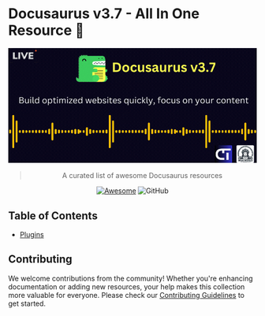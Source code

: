 # Docusaurus v3.7 - All In One Resource 🎉

<div align="center">
  <a href="https://docusaurus.io/"><img src="Docusaurus.gif" alt="Docusaurus""/></a>

  > A curated list of awesome Docusaurus resources

  [![Awesome](https://awesome.re/badge.svg)](https://awesome.re) ![GitHub](https://img.shields.io/github/license/Naereen/StrapDown.js.svg)
</div>


## Table of Contents

- [Plugins](./resources.md)



## Contributing

We welcome contributions from the community! Whether you're enhancing documentation or adding new resources, your help makes this collection more valuable for everyone. Please check our [Contributing Guidelines](./CONTRIBUTING.md) to get started.
